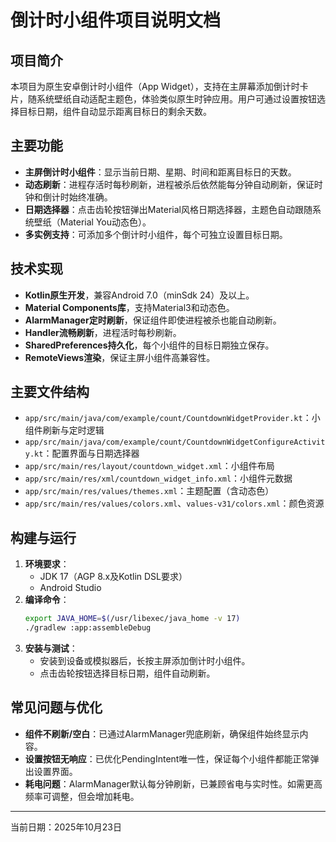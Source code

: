 # 倒计时小组件项目说明文档

## 项目简介
本项目为原生安卓倒计时小组件（App Widget），支持在主屏幕添加倒计时卡片，随系统壁纸自动适配主题色，体验类似原生时钟应用。用户可通过设置按钮选择目标日期，组件自动显示距离目标日的剩余天数。

## 主要功能
- **主屏倒计时小组件**：显示当前日期、星期、时间和距离目标日的天数。
- **动态刷新**：进程存活时每秒刷新，进程被杀后依然能每分钟自动刷新，保证时钟和倒计时始终准确。
- **日期选择器**：点击齿轮按钮弹出Material风格日期选择器，主题色自动跟随系统壁纸（Material You动态色）。
- **多实例支持**：可添加多个倒计时小组件，每个可独立设置目标日期。

## 技术实现
- **Kotlin原生开发**，兼容Android 7.0（minSdk 24）及以上。
- **Material Components库**，支持Material3和动态色。
- **AlarmManager定时刷新**，保证组件即使进程被杀也能自动刷新。
- **Handler流畅刷新**，进程活时每秒刷新。
- **SharedPreferences持久化**，每个小组件的目标日期独立保存。
- **RemoteViews渲染**，保证主屏小组件高兼容性。

## 主要文件结构
- `app/src/main/java/com/example/count/CountdownWidgetProvider.kt`：小组件刷新与定时逻辑
- `app/src/main/java/com/example/count/CountdownWidgetConfigureActivity.kt`：配置界面与日期选择器
- `app/src/main/res/layout/countdown_widget.xml`：小组件布局
- `app/src/main/res/xml/countdown_widget_info.xml`：小组件元数据
- `app/src/main/res/values/themes.xml`：主题配置（含动态色）
- `app/src/main/res/values/colors.xml`、`values-v31/colors.xml`：颜色资源

## 构建与运行
1. **环境要求**：
   - JDK 17（AGP 8.x及Kotlin DSL要求）
   - Android Studio
2. **编译命令**：
   ```zsh
   export JAVA_HOME=$(/usr/libexec/java_home -v 17)
   ./gradlew :app:assembleDebug
   ```
3. **安装与测试**：
   - 安装到设备或模拟器后，长按主屏添加倒计时小组件。
   - 点击齿轮按钮选择目标日期，组件自动刷新。

## 常见问题与优化
- **组件不刷新/空白**：已通过AlarmManager兜底刷新，确保组件始终显示内容。
- **设置按钮无响应**：已优化PendingIntent唯一性，保证每个小组件都能正常弹出设置界面。
- **耗电问题**：AlarmManager默认每分钟刷新，已兼顾省电与实时性。如需更高频率可调整，但会增加耗电。

---
当前日期：2025年10月23日


